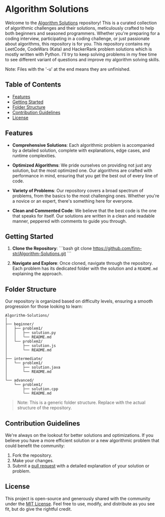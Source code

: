 # Algorithm Solutions

Welcome to the [Algorithm Solutions](https://github.com/Alperencode/Algorithm-Solutions) repository! This is a curated collection of algorithmic challenges and their solutions, meticulously crafted to help both beginners and seasoned programmers. Whether you're preparing for a coding interview, participating in a coding challenge, or just passionate about algorithms, this repository is for you.
This repository contains my LeetCode, CodeWars (Kata) and HackerRank problem solutions which is mostly written with Python. I'll try to keep solving problems in my free time to see different variant of questions and improve my algorithm solving skills.

Note: Files with the '-u' at the end means they are unfinished.

## Table of Contents

- [Features](#features)
- [Getting Started](#getting-started)
- [Folder Structure](#folder-structure)
- [Contribution Guidelines](#contribution-guidelines)
- [License](#license)

## Features

- **Comprehensive Solutions**: Each algorithmic problem is accompanied by a detailed solution, complete with explanations, edge cases, and runtime complexities.
  
- **Optimized Algorithms**: We pride ourselves on providing not just any solution, but the most optimized one. Our algorithms are crafted with performance in mind, ensuring that you get the best out of every line of code.
  
- **Variety of Problems**: Our repository covers a broad spectrum of problems, from the basics to the most challenging ones. Whether you're a novice or an expert, there's something here for everyone.
  
- **Clean and Commented Code**: We believe that the best code is the one that speaks for itself. Our solutions are written in a clean and readable manner, peppered with comments to guide you through.

## Getting Started

1. **Clone the Repository**: 
   \```bash
   git clone https://github.com/finn-str/Algorithm-Solutions.git
   \```
   
2. **Navigate and Explore**: Once cloned, navigate through the repository. Each problem has its dedicated folder with the solution and a `README.md` explaining the approach.

## Folder Structure

Our repository is organized based on difficulty levels, ensuring a smooth progression for those looking to learn:

```
Algorithm-Solutions/
│
├── beginner/
│   ├── problem1/
│   │   ├── solution.py
│   │   └── README.md
│   └── problem2/
│       ├── solution.js
│       └── README.md
│
├── intermediate/
│   └── problem1/
│       ├── solution.java
│       └── README.md
│
└── advanced/
    └── problem1/
        ├── solution.cpp
        └── README.md
```

> Note: This is a generic folder structure. Replace with the actual structure of the repository.

## Contribution Guidelines

We're always on the lookout for better solutions and optimizations. If you believe you have a more efficient solution or a new algorithmic problem that could benefit the community:

1. Fork the repository.
2. Make your changes.
3. Submit a [pull request](https://github.com/finn-str/Algorithm-Solutions/pulls) with a detailed explanation of your solution or problem.

## License

This project is open-source and generously shared with the community under the [MIT License](https://github.com/finn-str/Algorithm-Solutions/blob/main/LICENSE). Feel free to use, modify, and distribute as you see fit, but do give the rightful credit.
